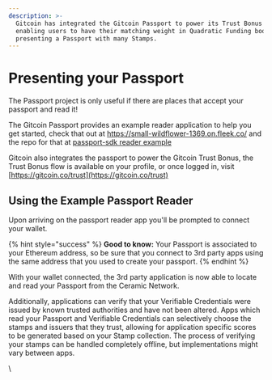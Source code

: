 ```yaml
---
description: >-
  Gitcoin has integrated the Gitcoin Passport to power its Trust Bonus score,
  enabling users to have their matching weight in Quadratic Funding boosted by
  presenting a Passport with many Stamps.
---
```


# Presenting your Passport

The Passport project is only useful if there are places that accept your passport and read it!

The Gitcoin Passport provides an example reader application to help you get started, check that out at https://small-wildflower-1369.on.fleek.co/ and the repo for that at [passport-sdk reader example](https://github.com/farque65/passport-reader-example)

Gitcoin also integrates the passport to power the Gitcoin Trust Bonus, the Trust Bonus flow is available on your profile, or once logged in, visit [https://gitcoin.co/trust](https://gitcoin.co/trust)



## Using the Example Passport Reader

Upon arriving on the passport reader app you'll be prompted to connect your wallet.&#x20;

{% hint style="success" %}
**Good to know:** Your Passport is associated to your Ethereum address, so be sure that you connect to 3rd party apps using the same address that you used to create your passport.
{% endhint %}

With your wallet connected, the 3rd party application is now able to locate and read your Passport from the Ceramic Network.

Additionally, applications can verify that your Verifiable Credentials were issued by known trusted authorities and have not been altered. Apps which read your Passport and Verifiable Credentials can selectively choose the stamps and issuers that they trust, allowing for application specific scores to be generated based on your Stamp collection. The process of verifying your stamps can be handled completely offline, but implementations might vary between apps.



\




